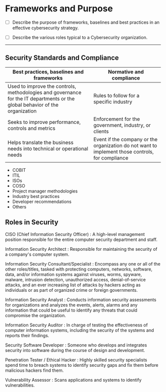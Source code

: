 
# Frameworks and Purpose

- [ ] Describe the purpose of frameworks, baselines and best practices in an effective cybersecurity strategy.

- [ ] Describe the various roles typical to a Cybersecurity organization.

---

## Security Standards and Compliance

| Best practices, baselines and frameworks | Normative and compliance |
| ---------------------------------------- | ------------------------ |
| Used to improve the controls, methodologies and governance for the IT departments or the global behavior of the organization                                         | Rules to follow for a specific industry |
| Seeks to improve performance, controls and metrics | Enforcement for the government, industry, or clients |
| Helps translate the business needs into technical or operational needs | Event if the company or the organization do not want to implement those controls, for compliance |

- COBIT
- ITIL
- ISOs
- COSO
- Project manager methodologies
- Industry best practices
- Developer recommendations
- Others
  
## Roles in Security

CISO (Chief Information Security Officer)
: A high-level management position responsible for the entire computer security department and staff.

Information Security Architect
: Responsible for maintaining the security of a company's computer system.

Information Security Consultant/Specialist
: Encompass any one or all of the other roles/titles, tasked with protecting computers, networks, software, data, and/or information systems against viruses, worms, spyware, malware, intrusion detection, unauthorized access, denial-of-service attacks, and an ever increasing list of attacks by hackers acting as individuals or as part of organized crime or foreign governments.

Information Security Analyst
: Conducts information security assessments for organizations and analyzes the events, alerts, alarms and any information that could be useful to identify any threats that could compromise the organization.

Information Security Auditor
: In charge of testing the effectiveness of computer information systems, including the security of the systems and reports their findings.

Security Software Developer
: Someone who develops and integrates security into software during the course of design and development.
  
Penetration Tester / Ethical Hacker
: Highly skilled security specialists spend time to breach systems to identify security gaps and fix them before malicious hackers find them.

Vulnerability Assessor
: Scans applications and systems to identify vulnerabilities.
